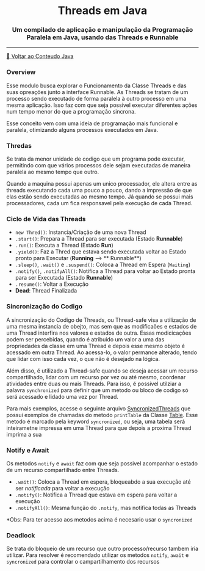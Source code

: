 <h1 align="center">Threads em Java</h1>

<h3 align="center">Um compilado de aplicação e manipulação da Programação Paralela em Java, usando das Threads e
Runnable</h3>

---

[🍵 Voltar ao Conteudo Java](../README.md)

### Overview

Esse modulo busca explorar o Funcionamento da Classe Threads e das suas opreações junto a interface Runnable. As Threads
se tratam de um processo sendo executado de forma paralela à outro processo em uma mesma aplicação. Isso faz com que
seja possivel executar diferentes ações num tempo menor do que a programação sincrona.

Esse conceito vem com uma ideia de programação mais funcional e paralela, otimizando alguns processos executados em
Java.

### Thredas

Se trata da menor unidade de codigo que um programa pode executar, permitindo com que vários processos dele sejam
executadas de maneira paralela ao mesmo tempo que outro.

Quando a maquina possui apenas um unico processador, ele altera entre as threads executando cada uma pouco a pouco,
dando a impressão de que elas estão sendo executadas ao mesmo tempo. Já quando se possui mais processadores, cada um
fica responsavel pela execução de cada Thread.

### Ciclo de Vida das Threads

- `new Thred()`: Instancia/Criação de uma nova Thread
- `.start()`: Prepara a Thread para ser executada (Estado **Runnable**)
- `.run()`: Executa a Thread (Estado **Run**)
- `.yield()`: Faz a Thred que estava sendo executada voltar ao Estado pronto para Executar (**Running** --> **
  Runnable**)
- `.sleep()`, `.wait()` e `.suspend()`: Coloca a Thread em Espera (`Waiting`)
- `.notify()`, `.notifyAll()`: Notifica a Thread para voltar ao Estado pronta para ser Executada (Estado **Runnable**)
- `.resume()`: Voltar a Execução
- **Dead**: Thread Finalizada

### Sincronização do Codigo

A sincronização do Codigo de Threads, ou Thread-safe visa a utilização de uma mesma instancia de obejto, mas sem que as
modificaões e estados de uma Thread interfira nos valores e estados de outra. Essas modicicações podem ser percebidas,
quando é atribuido um valor a uma das propriedades da classe em uma Thread e depois esse mesmo objeto é acessado em
outra Thread. Ao acessa-lo, o valor permance alterado, tendo que lidar com isso cada vez, o que não é desejado na
lógica.

Além disso, é utilizado a Thread-safe quando se deseja acessar um recurso compartilhado, lidar com um recurso por vez ou
até mesmo, coordenar atividades entre duas ou mais Threads. Para isso, é possivel utilziar a palavra `synchronized` para
definir que um metodo ou bloco de codigo só será acessado e lidado uma vez por Thread.

Para mais exemplos, acesse o seguinte arquivo
[SyncronizedThreads](src/main/java/com/guilhermepalma/syncronized/SyncronizedThreads.java)
que possui exemplos de chamadas do metodo ``printTable`` da Classe
[Table](src/main/java/com/guilhermepalma/syncronized/SyncronizedThreads.java). Esse metodo é marcado pela keyword
`syncronized`, ou seja, uma tabela será inteirametne impressa em uma Thread para que depois a proxima Thread
imprima a sua

### Notify e Await

Os metodos `notify` e `await` faz com que seja possivel acompanhar o estado de um recurso compartilhado entre Threads.

- `.wait()`: Coloca a Thread em espera, bloqueabdo a sua execução até ser _notificada_ para voltar a execução
- `.notify()`: Notifica a Thread que estava em espera para voltar a execução
- `.notifyAll()`: Mesma função do `.notify`, mas notifica todas as Threads

*Obs: Para ter acesso aos metodos acima é necesario usar o `syncronized`

### Deadlock

Se trata do bloqueio de um recurso que outro processo/recurso tambem iria utilizar. Para resolver é recomendado
utilizar os metodos `notify`, `await` e `syncronized` para controlar o campartilhamento dos recursos
